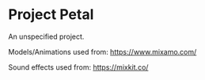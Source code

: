 # Project Petal
 An unspecified project.

 Models/Animations used from:
https://www.mixamo.com/

Sound effects used from:
https://mixkit.co/